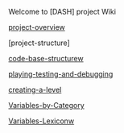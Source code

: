 Welcome to [DASH] project Wiki

[project-overview](https://github.com/MichelVGameMaker/DASH_WIKI/wiki/Project-Overview)

[project-structure]

[code-base-structurew](https://github.com/MichelVGameMaker/DASH_WIKI/wiki/Code-Base-structure)

[playing-testing-and-debugging](https://github.com/MichelVGameMaker/DASH_WIKI/wiki/Playing,-testing-and-debugging)

[creating-a-level](https://github.com/MichelVGameMaker/DASH_WIKI/wiki/Creating-a-level)

[Variables-by-Category](https://github.com/MichelVGameMaker/DASH_WIKI/wiki/Variables-by-Category)

[Variables-Lexiconw](https://github.com/MichelVGameMaker/DASH_WIKI/wiki/Variables-Lexicon)
